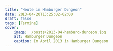```yaml
---
title: "Heute im Hamburger Dungeon"
date: 2013-04-20T15:25:02+02:00
draft: false
tags: [Termine]
cover:
    image:  /posts/2013-04-hamburg-dungeon.jpg
    alt: Hamburger Dungeon
    caption: Im April 2013 im Hamburger Dungeon
---
```

